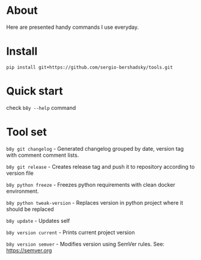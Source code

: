 # About 

Here are presented handy commands I use everyday.

# Install 

    pip install git+https://github.com/sergio-bershadsky/tools.git
    
# Quick start

 check `b8y --help` command 
 
 
# Tool set

`b8y git changelog` - Generated changelog grouped by date, version tag with comment comment lists.

`b8y git release` - Creates release tag and push it to repository according to version file

`b8y python freeze` - Freezes python requirements with clean docker environment.

`b8y python tweak-version` - Replaces version in python project where it should be replaced

`b8y update` - Updates self

`b8y version current` - Prints current project version

`b8y version semver` - Modifies version using SemVer rules. See: https://semver.org
